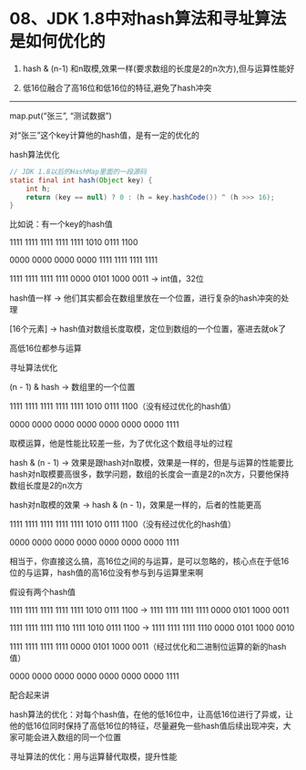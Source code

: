 # 08、JDK 1.8中对hash算法和寻址算法是如何优化的

1) hash & (n-1) 和n取模,效果一样(要求数组的长度是2的n次方),但与运算性能好

2) 低16位融合了高16位和低16位的特征,避免了hash冲突

------------------------------

map.put(“张三”, “测试数据”)

 

对“张三”这个key计算他的hash值，是有一定的优化的

hash算法优化

```java
// JDK 1.8以后的HashMap里面的一段源码
static final int hash(Object key) {
    int h;
    return (key == null) ? 0 : (h = key.hashCode()) ^ (h >>> 16);
}
```
 

比如说：有一个key的hash值

 

1111 1111 1111 1111 1111 1010 0111 1100

0000 0000 0000 0000 1111 1111 1111 1111

1111 1111 1111 1111 0000 0101 1000 0011 -> int值，32位

 

hash值一样 -> 他们其实都会在数组里放在一个位置，进行复杂的hash冲突的处理

 

[16个元素] -> hash值对数组长度取模，定位到数组的一个位置，塞进去就ok了

 

高低16位都参与运算

 

寻址算法优化

 

(n - 1) & hash -> 数组里的一个位置

 

1111 1111 1111 1111 1111 1010 0111 1100（没有经过优化的hash值）

0000 0000 0000 0000 0000 0000 0000 1111

 

取模运算，他是性能比较差一些，为了优化这个数组寻址的过程

 

hash & (n - 1) -> 效果是跟hash对n取模，效果是一样的，但是与运算的性能要比hash对n取模要高很多，数学问题，数组的长度会一直是2的n次方，只要他保持数组长度是2的n次方

 

hash对n取模的效果 -> hash & (n - 1)，效果是一样的，后者的性能更高

 

1111 1111 1111 1111 1111 1010 0111 1100（没有经过优化的hash值）

0000 0000 0000 0000 0000 0000 0000 1111

 

相当于，你直接这么搞，高16位之间的与运算，是可以忽略的，核心点在于低16位的与运算，hash值的高16位没有参与到与运算里来啊

 

假设有两个hash值

 

1111 1111 1111 1111 1111 1010 0111 1100 -> 1111 1111 1111 1111 0000 0101 1000 0011

1111 1111 1111 1110 1111 1010 0111 1100 -> 1111 1111 1111 1110 0000 0101 1000 0010

 

1111 1111 1111 1111 0000 0101 1000 0011（经过优化和二进制位运算的新的hash值）

0000 0000 0000 0000 0000 0000 0000 1111

 

 

配合起来讲

 

hash算法的优化：对每个hash值，在他的低16位中，让高低16位进行了异或，让他的低16位同时保持了高低16位的特征，尽量避免一些hash值后续出现冲突，大家可能会进入数组的同一个位置

 

寻址算法的优化：用与运算替代取模，提升性能
